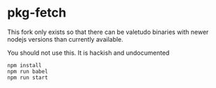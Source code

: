 # pkg-fetch

This fork only exists so that there can be valetudo binaries with newer nodejs versions than currently available.

You should not use this. It is hackish and undocumented

```
npm install
npm run babel
npm run start
```